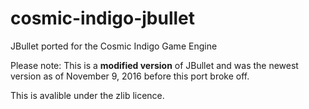 # cosmic-indigo-jbullet
JBullet ported for the Cosmic Indigo Game Engine

Please note: This is a **modified version** of JBullet and was the newest version as of November 9, 2016 before this port broke off.

This is avalible under the zlib licence.
